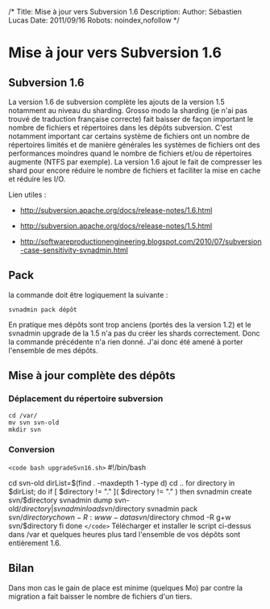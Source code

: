 /*
Title: Mise à jour vers Subversion 1.6
Description: 
Author: Sébastien Lucas
Date: 2011/09/16
Robots: noindex,nofollow
*/
# Mise à jour vers Subversion 1.6

## Subversion 1.6
La version 1.6 de subversion complète les ajouts de la version 1.5 notamment au niveau du sharding. Grosso modo la sharding (je n'ai pas trouvé de traduction française correcte) fait baisser de façon important le nombre de fichiers et répertoires dans les dépôts subversion. C'est notamment important car certains système de fichiers ont un nombre de répertoires limités et de manière générales les systèmes de fichiers ont des performances moindres quand le nombre de fichiers et/ou de répertoires augmente (NTFS par exemple). La version 1.6 ajout le fait de compresser les shard pour encore réduire le nombre de fichiers et faciliter la mise en cache et réduire les I/O.

Lien utiles :

*	http://subversion.apache.org/docs/release-notes/1.6.html

*	http://subversion.apache.org/docs/release-notes/1.5.html

*	http://softwareproductionengineering.blogspot.com/2010/07/subversion-case-sensitivity-svnadmin.html
## Pack

la commande doit être logiquement la suivante :

	
	svnadmin pack dépôt

En pratique mes dépôts sont trop anciens (portés des la version 1.2) et le svnadmin upgrade de la 1.5 n'a pas du créer les shards correctement. Donc la commande précédente n'a rien donné. J'ai donc été amené à porter l'ensemble de mes dépôts.
## Mise à jour complète des dépôts

### Déplacement du répertoire subversion

	
	cd /var/
	mv svn svn-old
	mkdir svn

### Conversion

`<code bash upgradeSvn16.sh>`
#!/bin/bash

cd svn-old
dirList=$(find . -maxdepth 1 -type d)
cd ..
for directory in $dirList; do
  if [ $directory != "." ]( $directory != "." )
  then
    svnadmin create svn/$directory
    svnadmin dump svn-old/$directory | svnadmin load svn/$directory
    svnadmin pack svn/$directory
    chown -R :www-data svn/$directory
    chmod -R g+w svn/$directory
  fi
done
`</code>`
Télécharger et installer le script ci-dessus dans /var et quelques heures plus tard l'ensemble de vos dépôts sont entièrement 1.6.

## Bilan

Dans mon cas le gain de place est minime (quelques Mo) par contre la migration a fait baisser le nombre de fichiers d'un tiers.


